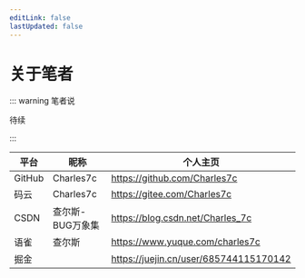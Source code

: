 ```yaml
---
editLink: false
lastUpdated: false
---
```


# 关于笔者

::: warning 笔者说

待续

:::

| 平台   | 昵称             | 个人主页                               |
| ------ | ---------------- | -------------------------------------- |
| GitHub | Charles7c        | https://github.com/Charles7c           |
| 码云   | Charles7c        | https://gitee.com/Charles7c            |
| CSDN   | 查尔斯-BUG万象集 | https://blog.csdn.net/Charles_7c       |
| 语雀   | 查尔斯           | https://www.yuque.com/charles7c        |
| 掘金   |                  | https://juejin.cn/user/685744115170142 |

